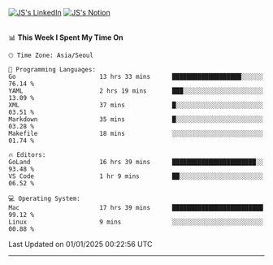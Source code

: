 
[![JS's LinkedIn](https://img.shields.io/badge/LinkedIn-blue?style=for-the-badge&logo=linkedin)](https://www.linkedin.com/in/jaeseung-lee-5a2a32139/) 
[![JS's Notion](https://img.shields.io/badge/Notion-black?style=for-the-badge&logo=notion)](https://bit.ly/ljswiki1) <br><br>
<!-- ![JS's GitHub stats](https://github-readme-stats-lemon-five.vercel.app/api?username=tkxkd0159&hide=contribs,prs,stars,issues&show_icons=true&theme=react&include_all_commits=true)   -->
<!-- ![Top Langs](https://github-readme-stats-lemon-five.vercel.app/api/top-langs/?username=tkxkd0159&layout=compact&hide=jupyter%20notebook,scss,html,css&langs_count=10)  -->


<!--START_SECTION:waka-->
📊 **This Week I Spent My Time On** 

```text
🕑︎ Time Zone: Asia/Seoul

💬 Programming Languages: 
Go                       13 hrs 33 mins      ███████████████████░░░░░░   76.14 % 
YAML                     2 hrs 19 mins       ███░░░░░░░░░░░░░░░░░░░░░░   13.09 % 
XML                      37 mins             █░░░░░░░░░░░░░░░░░░░░░░░░   03.51 % 
Markdown                 35 mins             █░░░░░░░░░░░░░░░░░░░░░░░░   03.28 % 
Makefile                 18 mins             ░░░░░░░░░░░░░░░░░░░░░░░░░   01.74 % 

🔥 Editors: 
GoLand                   16 hrs 39 mins      ███████████████████████░░   93.48 % 
VS Code                  1 hr 9 mins         ██░░░░░░░░░░░░░░░░░░░░░░░   06.52 % 

💻 Operating System: 
Mac                      17 hrs 39 mins      █████████████████████████   99.12 % 
Linux                    9 mins              ░░░░░░░░░░░░░░░░░░░░░░░░░   00.88 % 
```


 Last Updated on 01/01/2025 00:22:56 UTC
<!--END_SECTION:waka-->

---
<!---
<a href="https://github.com/tkxkd0159/books">
  <img align="center" src="https://github-readme-stats-lemon-five.vercel.app/api/pin/?username=tkxkd0159&repo=books&theme=react" />
</a>
-->

<!---
- 🔭 I’m currently working on ...
- 🌱 I’m currently learning blockchain and distributed network
- 👯 I’m looking to collaborate on ...
- 🤔 I’m looking for help with ...
- 💬 Ask me about ...
- 📫 How to reach me: ...
- 😄 Pronouns: ...
- ⚡ Fun fact: ...
-->
